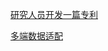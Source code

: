 <!--
 * @Author: TerryMin
 * @Date: 2023-03-21 17:22:18
 * @LastEditors: TerryMin
 * @LastEditTime: 2023-03-21 19:04:20
 * @Description: file not
-->

[研究人员开发一篇专利](https://juejin.cn/post/7065602109831380999#heading-6)


[多端数据适配](https://developer.aliyun.com/article/215876)
